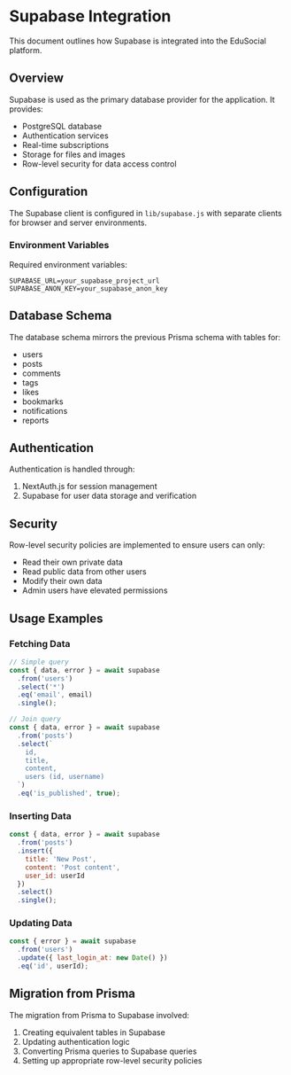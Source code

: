 # Supabase Integration

This document outlines how Supabase is integrated into the EduSocial platform.

## Overview

Supabase is used as the primary database provider for the application. It provides:
- PostgreSQL database
- Authentication services
- Real-time subscriptions
- Storage for files and images
- Row-level security for data access control

## Configuration

The Supabase client is configured in `lib/supabase.js` with separate clients for browser and server environments.

### Environment Variables

Required environment variables:

```
SUPABASE_URL=your_supabase_project_url
SUPABASE_ANON_KEY=your_supabase_anon_key
```

## Database Schema

The database schema mirrors the previous Prisma schema with tables for:
- users
- posts
- comments
- tags
- likes
- bookmarks
- notifications
- reports

## Authentication

Authentication is handled through:
1. NextAuth.js for session management
2. Supabase for user data storage and verification

## Security

Row-level security policies are implemented to ensure users can only:
- Read their own private data
- Read public data from other users
- Modify their own data
- Admin users have elevated permissions

## Usage Examples

### Fetching Data

```javascript
// Simple query
const { data, error } = await supabase
  .from('users')
  .select('*')
  .eq('email', email)
  .single();

// Join query
const { data, error } = await supabase
  .from('posts')
  .select(`
    id,
    title,
    content,
    users (id, username)
  `)
  .eq('is_published', true);
```

### Inserting Data

```javascript
const { data, error } = await supabase
  .from('posts')
  .insert({
    title: 'New Post',
    content: 'Post content',
    user_id: userId
  })
  .select()
  .single();
```

### Updating Data

```javascript
const { error } = await supabase
  .from('users')
  .update({ last_login_at: new Date() })
  .eq('id', userId);
```

## Migration from Prisma

The migration from Prisma to Supabase involved:
1. Creating equivalent tables in Supabase
2. Updating authentication logic
3. Converting Prisma queries to Supabase queries
4. Setting up appropriate row-level security policies 